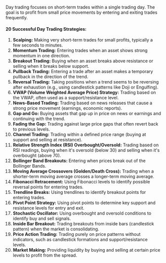 Day trading focuses on short-term trades within a single trading day. The goal is to profit from small price movements by entering and exiting trades frequently.

#### 20 Successful Day Trading Strategies:

1. **Scalping:** Making very short-term trades for small profits, typically a few seconds to minutes.
2. **Momentum Trading:** Entering trades when an asset shows strong momentum in one direction.
3. **Breakout Trading:** Buying when an asset breaks above resistance or selling when it breaks below support.
4. **Pullback Trading:** Entering a trade after an asset makes a temporary pullback in the direction of the trend.
5. **Reversal Trading:** Taking positions when a trend seems to be reversing after exhaustion (e.g., using candlestick patterns like Doji or Engulfing).
6. **VWAP (Volume Weighted Average Price) Strategy:** Trading based on the VWAP, often used as a support/resistance level.
7. **News-Based Trading:** Trading based on news releases that cause a strong price movement (earnings, economic reports).
8. **Gap and Go:** Buying assets that gap up in price on news or earnings and continuing with the trend.
9. **Fading the Gap:** Trading against large price gaps that often revert back to previous levels.
10. **Channel Trading:** Trading within a defined price range (buying at support and selling at resistance).
11. **Relative Strength Index (RSI) Overbought/Oversold:** Trading based on RSI readings, buying when it's oversold (below 30) and selling when it's overbought (above 70).
12. **Bollinger Band Breakouts:** Entering when prices break out of the Bollinger Bands.
13. **Moving Average Crossovers (Golden/Death Cross):** Trading when a shorter-term moving average crosses a longer-term moving average.
14. **Fibonacci Retracement:** Using Fibonacci levels to identify possible reversal points for entering trades.
15. **Trendline Breaks:** Using trendlines to identify breakout points for entering trades.
16. **Pivot Point Strategy:** Using pivot points to determine key support and resistance levels for entry and exit.
17. **Stochastic Oscillator:** Using overbought and oversold conditions to identify buy and sell signals.
18. **Inside Bar Breakout:** Trading breakouts from inside bars (candlestick pattern) when the market is consolidating.
19. **Price Action Trading:** Trading purely on price patterns without indicators, such as candlestick formations and support/resistance levels.
20. **Market Making:** Providing liquidity by buying and selling at certain price levels to profit from the spread.